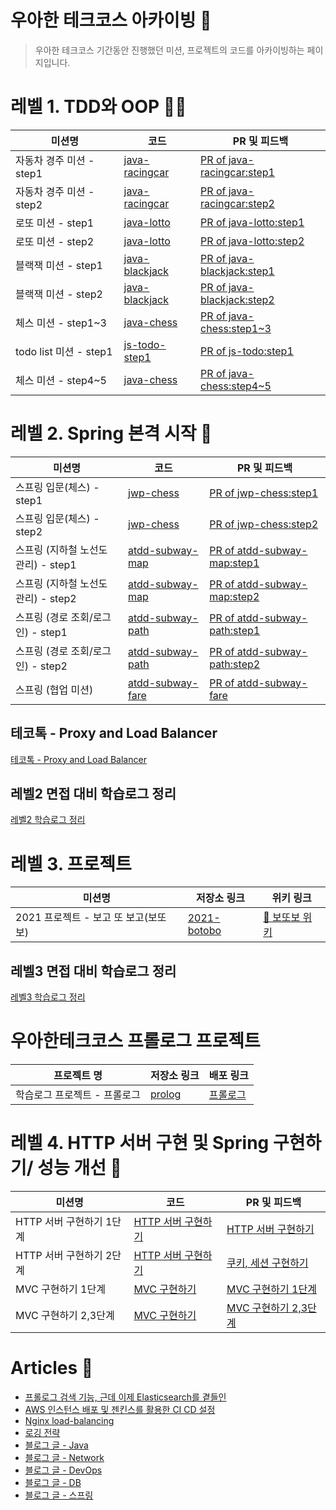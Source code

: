 # 우아한 테크코스 아카이빙 🚀

> 우아한 테크코스 기간동안 진행했던 미션, 프로젝트의 코드를 아카이빙하는 페이지입니다.

# 레벨 1. TDD와 OOP ✍🏻

|미션명|코드|PR 및 피드백|
|------|---|---|
|자동차 경주 미션 - step1|[java-racingcar](https://github.com/seovalue/java-racingcar/tree/seovalue)|[PR of java-racingcar:step1](https://github.com/woowacourse/java-racingcar/pulls?q=is%3Apr+is%3Aclosed+%EC%A1%B0%EC%95%A4)|
|자동차 경주 미션 - step2|[java-racingcar](https://github.com/seovalue/java-racingcar/tree/step2)|[PR of java-racingcar:step2](https://github.com/woowacourse/java-racingcar/pulls?q=is%3Apr+is%3Aclosed+%EC%A1%B0%EC%95%A4)|
|로또 미션 - step1|[java-lotto](https://github.com/seovalue/java-lotto/tree/step1)|[PR of java-lotto:step1](https://github.com/woowacourse/java-lotto/pull/232)|
|로또 미션 - step2|[java-lotto](https://github.com/seovalue/java-lotto/tree/step2)|[PR of java-lotto:step2](https://github.com/woowacourse/java-lotto/pull/292)|
|블랙잭 미션 - step1|[java-blackjack](https://github.com/seovalue/java-blackjack/tree/step1)|[PR of java-blackjack:step1](https://github.com/woowacourse/java-blackjack/pull/134)|
|블랙잭 미션 - step2|[java-blackjack](https://github.com/seovalue/java-blackjack/tree/step2)|[PR of java-blackjack:step2](https://github.com/woowacourse/java-blackjack/pull/170)|
|체스 미션 - step1~3|[java-chess](https://github.com/seovalue/java-chess/tree/step1)|[PR of java-chess:step1~3](https://github.com/woowacourse/java-chess/pull/163)|
|todo list 미션 - step1|[js-todo-step1](https://github.com/seovalue/js-todo-list-step1/tree/seovalue)|[PR of js-todo:step1](https://github.com/woowacourse/js-todo-list-step1/pull/19)|
|체스 미션 - step4~5|[java-chess](https://github.com/seovalue/java-chess/tree/step2)|[PR of java-chess:step4~5](https://github.com/woowacourse/java-chess/pull/228)|

<p></p>

# 레벨 2. Spring 본격 시작 🚀
|미션명|코드|PR 및 피드백|
|------|---|---|
|스프링 입문(체스) - step1|[jwp-chess](https://github.com/seovalue/jwp-chess/tree/step1)|[PR of jwp-chess:step1](https://github.com/woowacourse/jwp-chess/pull/225)|
|스프링 입문(체스) - step2|[jwp-chess](https://github.com/seovalue/jwp-chess/tree/step2)|[PR of jwp-chess:step2](https://github.com/woowacourse/jwp-chess/pull/276)|
|스프링 (지하철 노선도 관리) - step1|[atdd-subway-map](https://github.com/seovalue/atdd-subway-map/tree/step1)|[PR of atdd-subway-map:step1](https://github.com/woowacourse/atdd-subway-map/pull/101)|
|스프링 (지하철 노선도 관리) - step2|[atdd-subway-map](https://github.com/seovalue/atdd-subway-map/tree/step2)|[PR of atdd-subway-map:step2](https://github.com/woowacourse/atdd-subway-map/pull/130)|
|스프링 (경로 조회/로그인) - step1|[atdd-subway-path](https://github.com/seovalue/atdd-subway-path/tree/step1)|[PR of atdd-subway-path:step1](https://github.com/woowacourse/atdd-subway-path/pull/74)|
|스프링 (경로 조회/로그인) - step2|[atdd-subway-path](https://github.com/seovalue/atdd-subway-path/tree/step2)|[PR of atdd-subway-path:step2](https://github.com/woowacourse/atdd-subway-path/pull/118)|
|스프링 (협업 미션)|[atdd-subway-fare](https://github.com/seovalue/atdd-subway-fare/tree/seovalue)|[PR of atdd-subway-fare](https://github.com/woowacourse/atdd-subway-fare/pull/30)|

## 테코톡 - Proxy and Load Balancer
[테코톡 - Proxy and Load Balancer](https://youtu.be/u4O4zHdiFhk)

## 레벨2 면접 대비 학습로그 정리
[레벨2 학습로그 정리](https://gist.github.com/seovalue/ae7fac6e750f39f93b154523cb862e56)

# 레벨 3. 프로젝트
|미션명|저장소 링크|위키 링크|
|------|---|---|
|2021 프로젝트 - 보고 또 보고(보또보)|[2021-botobo](https://github.com/woowacourse-teams/2021-botobo)|[🐸 보또보 위키](https://github.com/woowacourse-teams/2021-botobo/wiki)|

## 레벨3 면접 대비 학습로그 정리
[레벨3 학습로그 정리](https://gist.github.com/seovalue/3a6c110368ef394aab5364bd5916fa7b)

# 우아한테크코스 프롤로그 프로젝트
|프로젝트 명|저장소 링크|배포 링크|
|------|---|---|
|학습로그 프로젝트 - 프롤로그|[prolog](https://github.com/woowacourse/prolog)|[프롤로그](https://prolog.techcourse.co.kr/)|

# 레벨 4. HTTP 서버 구현 및 Spring 구현하기/ 성능 개선 🚀
|미션명|코드|PR 및 피드백|
|------|---|---|
|HTTP 서버 구현하기 1단계|[HTTP 서버 구현하기](https://github.com/seovalue/jwp-dashboard-http)|[HTTP 서버 구현하기](https://github.com/woowacourse/jwp-dashboard-http/pull/13)|
|HTTP 서버 구현하기 2단계|[HTTP 서버 구현하기](https://github.com/seovalue/jwp-dashboard-http)|[쿠키, 세션 구현하기](https://github.com/woowacourse/jwp-dashboard-http/pull/73)|
|MVC 구현하기 1단계|[MVC 구현하기](https://github.com/seovalue/jwp-dashboard-mvc/tree/seovalue-step1)|[MVC 구현하기 1단계](https://github.com/woowacourse/jwp-dashboard-mvc/pull/21)|
|MVC 구현하기 2,3단계|[MVC 구현하기](https://github.com/seovalue/jwp-dashboard-mvc/tree/seovalue-step3)|[MVC 구현하기 2,3단계](https://github.com/woowacourse/jwp-dashboard-mvc/pull/21)|

# Articles 📝
- [프롤로그 검색 기능, 근데 이제 Elasticsearch를 곁들인](https://github.com/woowacourse/prolog/wiki/%ED%94%84%EB%A1%A4%EB%A1%9C%EA%B7%B8-%EA%B2%80%EC%83%89-%EA%B8%B0%EB%8A%A5%2C-%EA%B7%BC%EB%8D%B0-%EC%9D%B4%EC%A0%9C-Elasticsearch%EB%A5%BC-%EA%B3%81%EB%93%A4%EC%9D%B8)  
- [AWS 인스턴스 배포 및 젠킨스를 활용한 CI CD 설정](https://github.com/woowacourse-teams/2021-botobo/wiki/AWS-%EC%9D%B8%EC%8A%A4%ED%84%B4%EC%8A%A4-%EB%B0%B0%ED%8F%AC-%EB%B0%8F-%EC%A0%A0%ED%82%A8%EC%8A%A4%EB%A5%BC-%ED%99%9C%EC%9A%A9%ED%95%9C-CI-CD-%EC%84%A4%EC%A0%95)  
- [Nginx load-balancing](https://github.com/woowacourse-teams/2021-botobo/wiki/nginx-load-balancing)  
- [로깅 전략](https://github.com/woowacourse-teams/2021-botobo/wiki/%EB%A1%9C%EA%B9%85-%EC%A0%84%EB%9E%B5)  
- [블로그 글 - Java](https://joanne.tistory.com/category/Java)  
- [블로그 글 - Network](https://joanne.tistory.com/category/Network)  
- [블로그 글 - DevOps](https://joanne.tistory.com/category/DevOps)  
- [블로그 글 - DB](https://joanne.tistory.com/category/Database)  
- [블로그 글 - 스프링](https://joanne.tistory.com/category/Spring)   



